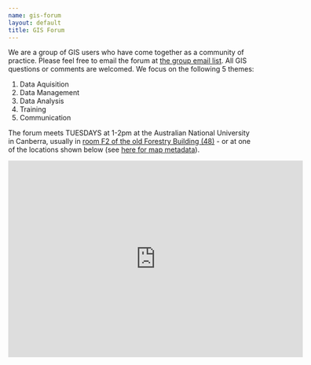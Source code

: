 ```yaml
--- 
name: gis-forum
layout: default
title: GIS Forum
---
```


We are a group of GIS users who have come together as a community of practice.  Please feel free to email the forum at <a class="Contact the project" href="mailto:gis_forum@alliance.anu.edu.au">the group email list</a>. All GIS questions or comments are welcomed.
We focus on the following 5 themes:
1. Data Aquisition
2. Data Management
3. Data Analysis
4. Training
5. Communication

The forum meets TUESDAYS at 1-2pm at the Australian National University in Canberra, usually in <a href="https://maps.google.com.au/maps/ms?msid=206677293162317563347.0004842ac865835d293a2&msa=0">
room F2 of the old Forestry Building (48)</a> - or at one of the locations shown below (see [here for map metadata](/map-metadata.html)). 

<iframe style="border: none;" height="400" width="600" src="http://115.146.93.225:8181/geoexplorer/viewer/#maps/2"></iframe>
